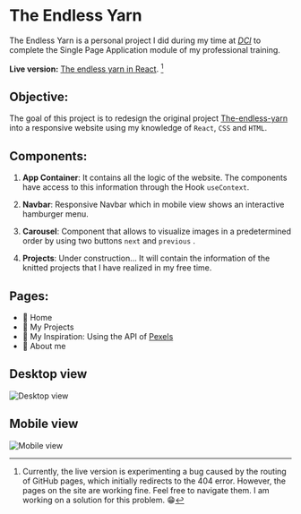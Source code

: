 # The Endless Yarn

The Endless Yarn is a personal project I did during my time at _[DCI](https://digitalcareerinstitute.org/de/)_ to complete the Single Page Application module of my professional training.

**Live version:** [The endless yarn in React](https://catalinaf-s.github.io/Final-Project-SPA-React/). [^1]

[^1]: Currently, the live version is experimenting a bug caused by the routing of GitHub pages, which initially redirects to the 404 error. However, the pages on the site are working fine. Feel free to navigate them. I am working on a solution for this problem. 😁

## Objective:

The goal of this project is to redesign the original project [The-endless-yarn](https://github.com/CatalinaF-S/The-endless-yarn) into a responsive website using my knowledge of `React`, `CSS` and `HTML`.

## Components:

1. **App Container**:
   It contains all the logic of the website. The components have access to this information through the Hook `useContext`.

2. **Navbar**:
   Responsive Navbar which in mobile view shows an interactive hamburger menu.

4. **Carousel**:
   Component that allows to visualize images in a predetermined order by using two buttons `next` and `previous` .

5. **Projects**:
   Under construction... It will contain the information of the knitted projects that I have realized in my free time.
   
## Pages:

- 🧶 Home
- 🧶 My Projects
- 🧶 My Inspiration: Using the API of [Pexels](https://www.pexels.com/)
- 🧶 About me

## Desktop view
![Desktop view](TEY_DesktopView.png)

## Mobile view
![Mobile view](TEY_MobileView.png)
